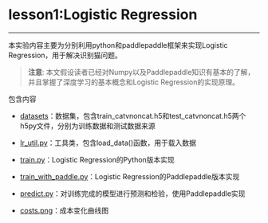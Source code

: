 # lesson1:Logistic Regression

***

本实验内容主要为分别利用python和paddlepaddle框架来实现Logistic Regression，用于解决识别猫问题。

>**注意**: 本文假设读者已经对Numpy以及Paddlepaddle知识有基本的了解，并且掌握了深度学习的基本概念和Logistic Regression的实现原理。


包含内容

* [datasets](#datasets)：数据集，包含train_catvnoncat.h5和test_catvnoncat.h5两个h5py文件，分别为训练数据和测试数据来源

* [lr_util.py]()：工具类，包含load_data()函数，用于载入数据

* [train.py]()：Logistic Regression的Python版本实现

* [train_with_paddle.py]()：Logistic Regression的Paddlepaddle版本实现

* [predict.py]()：对训练完成的模型进行预测和检验，使用Paddlepaddle实现

* [costs.png]()：成本变化曲线图
 



